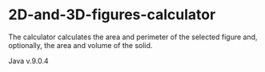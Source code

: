 # 2D-and-3D-figures-calculator
The calculator calculates the area and perimeter of the selected figure and, optionally, the area and volume of the solid.

Java v.9.0.4
